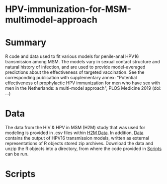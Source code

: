 # HPV-immunization-for-MSM-multimodel-approach

# Summary
R code and data used to fit various models for penile-anal HPV16 transmission among MSM. The models vary in sexual contact structure and natural history of infection, and are used to provide model-averaged predictions about the effectiveness of targeted vaccination. See the corresponding publication with supplementary annex: "Potential effectiveness of prophylactic HPV immunization for men who have sex with men in the Netherlands: a multi-model approach", PLOS Medicine 2019 (doi: ...)

# Data
The data from the HIV & HPV in MSM (H2M) study that was used for modeling is provided in .csv files within [H2M Data](H2M_Data). In addition, [Data](Data) contains the output of HPV16 transmission models, written as external representations of R objects stored zip archives. Download the data and unzip the R objects into a directory, from where the code provided in [Scripts](Scripts) can be run.

# Scripts
